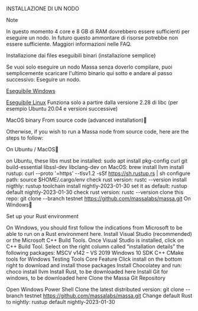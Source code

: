 INSTALLAZIONE DI UN NODO

Note

In questo momento 4 core e 8 GB di RAM dovrebbero essere sufficienti per eseguire un nodo. In futuro questo ammontare di risorse potrebbe non essere sufficiente.
Maggiori informazioni nelle FAQ.

Installazione dai files eseguibili binari (installazione semplice)
 

Se vuoi solo eseguire un nodo Massa senza doverlo compilare,  puoi semplicemente scaricare l'ultimo binario qui sotto e andare al passo successivo: 
Eseguire un nodo.

 
[Eseguibile Windows](https://github.com/massalabs/massa/releases/download/TEST.19.3/massa_TEST.19.3_release_windows.zip)

[Eseguibile Linux](https://github.com/massalabs/massa/releases/download/TEST.19.3/massa_TEST.19.3_release_linux.tar.gz)  Funziona solo a partire dalla versione 2.28 di libc (per esempio Ubuntu 20.04 e versioni successive)

MacOS binary
From source code (advanced installation)

Otherwise, if you wish to run a Massa node from source code, here are the steps to follow:

On Ubuntu / MacOS

on Ubuntu, these libs must be installed: sudo apt install pkg-config curl git build-essential libssl-dev libclang-dev
on MacOS: brew install llvm
install rustup: curl --proto '=https' --tlsv1.2 -sSf https://sh.rustup.rs | sh
configure path: source $HOME/.cargo/env
check rust version: rustc --version
install nigthly: rustup toolchain install nightly-2023-01-30
set it as default: rustup default nightly-2023-01-30
check rust version: rustc --version
clone this repo: git clone --branch testnet https://github.com/massalabs/massa.git
On Windows

Set up your Rust environment

On Windows, you should first follow the indications from Microsoft to be able to run on a Rust environment here.
Install Visual Studio (recommended) or the Microsoft C++ Build Tools.
Once Visual Studio is installed, click on C++ Build Tool. Select on the right column called “installation details” the following packages:
MSCV v142 – VS 2019
Windows 10 SDK
C++ CMake tools for Windows
Testing Tools Core Feature
Click install on the bottom right to download and install those packages
Install Chocolatey and run: choco install llvm
Install Rust, to be downloaded here
Install Git for windows, to be downloaded here
Clone the Massa Git Repository

Open Windows Power Shell
Clone the latest distributed version: git clone --branch testnet https://github.com/massalabs/massa.git
Change default Rust to nightly: rustup default nightly-2023-01-30

